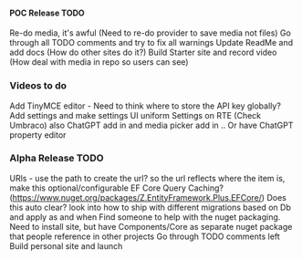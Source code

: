 
#### POC Release TODO

Re-do media, it's awful (Need to re-do provider to save media not files)
Go through all TODO comments and try to fix all warnings
Update ReadMe and add docs (How do other sites do it?)
Build Starter site and record video (How deal with media in repo so users can see)

### Videos to do
Add TinyMCE editor - Need to think where to store the API key globally? Add settings and make settings UI uniform
Settings on RTE (Check Umbraco) also ChatGPT add in and media picker add in
.. Or have ChatGPT property editor

### Alpha Release TODO

URls - use the path to create the url? so the url reflects where the item is, make this optional/configurable
EF Core Query Caching? (https://www.nuget.org/packages/Z.EntityFramework.Plus.EFCore/) Does this auto clear?
look into how to ship with different migrations based on Db and apply as and when
Find someone to help with the nuget packaging. Need to install site, but have Components/Core as separate nuget package that people reference in other projects
Go through TODO comments left
Build personal site and launch
